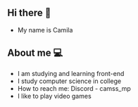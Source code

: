 ## Hi there 👋
- My name is Camila

## About me 💻
- I am studying and learning front-end
- I study computer science in college
- How to reach me: Discord - camss_mp
- I like to play video games 
